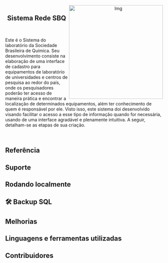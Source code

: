 
<div align="center">
  <img src="https://github.com/liviacarvalho07/Rede-SBQ/blob/main/logo.png?raw=true" width="300px" min-width="300px" max-width="300px" align="right" alt="Img" />
</div>

###
<h2 align="center">Sistema Rede SBQ</h2>

</br>

<p> Este é o Sistema do laboratório da Sociedade Brasileira de Química. Seu desenvolvimento consiste na elaboração de uma interface de cadastro para equipamentos de laboratório de universidades e centros de pesquisa ao redor do país, onde os pesquisadores poderão ter acesso de maneira prática e encontrar a localização de determinados equipamentos, além ter conhecimento de quem é responsável por ele. Visto isso, este sistema doi desenvolvido visando facilitar o acesso a esse tipo de informação quando for necessária, usando de uma interface agradável e plenamente intuitiva. A seguir, detalham-se as etapas de sua criação. </p>

</br>

## Referência
 
## Suporte

## Rodando localmente

## 🛠 Backup SQL

## Melhorias

## Linguagens e ferramentas utilizadas 

## Contribuidores 

